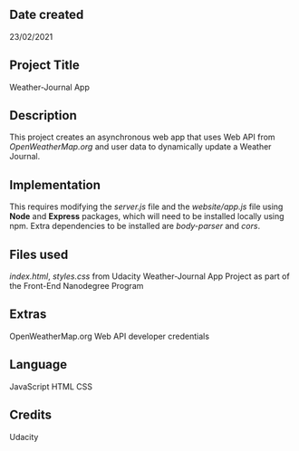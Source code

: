 ## Date created
23/02/2021

## Project Title
Weather-Journal App

## Description
This project creates an asynchronous web app that uses Web API from _OpenWeatherMap.org_ and user data to dynamically update a Weather Journal.

## Implementation
This requires modifying the *server.js* file and the *website/app.js* file using **Node** and **Express** packages, which will need to be installed locally using npm. Extra dependencies to be installed are _body-parser_ and _cors_.

## Files used
_index.html_, _styles.css_ from Udacity Weather-Journal App Project as
part of the Front-End Nanodegree Program

## Extras
OpenWeatherMap.org Web API developer credentials

## Language
JavaScript
HTML
CSS

## Credits
Udacity
